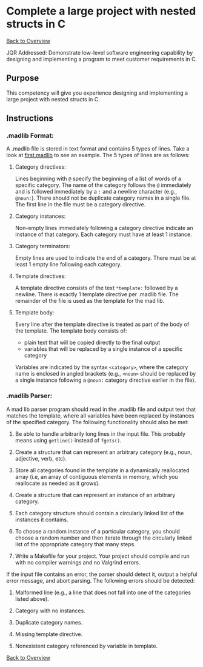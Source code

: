 # Complete a large project with nested structs in C

[Back to Overview](../README.md)

JQR Addressed: Demonstrate low-level software engineering capability by designing and implementing a program to meet customer requirements in C.

## Purpose

This competency will give you experience designing and implementing a large
project with nested structs in C.

## Instructions

### .madlib Format:

A .madlib file is stored in text format and contains 5 types of lines. Take a look at [first.madlib](./first.madlib) to see an example. The 5 types of lines are as follows:

1. Category directives:

   Lines beginning with `@` specify the beginning of a list of words
   of a specific category. The name of the category follows the `@`
   immediately and is followed immediately by a `:` and a newline
   character (e.g., `@noun:`). There should not be duplicate category names in a single
   file. The first line in the file must be a category directive.

2. Category instances:

   Non-empty lines immediately following a category directive indicate
   an instance of that category. Each category must have at least 1
   instance.

3. Category terminators:

   Empty lines are used to indicate the end of a category. There must
   be at least 1 empty line following each category.

4. Template directives:

   A template directive consists of the text `*template:` followed
   by a newline. There is exactly 1 template directive per .madlib
   file. The remainder of the file is used as the template for the
   mad lib.

5. Template body:

   Every line after the template directive is treated as part of the
   body of the template. The template body consists of:
   
   - plain text that will be copied directly to the final output
   - variables that will be replaced by a single instance of a specific category
   
   Variables are indicated by the syntax `<category>`, where the
   category name is enclosed in angled brackets (e.g., `<noun>`
   should be replaced by a single instance following a `@noun:`
   category directive earlier in the file).


### .madlib Parser:

A mad lib parser program should read in the .madlib file and output
text that matches the template, where all variables have been
replaced by instances of the specified category. The following functionality should also be met:

1. Be able to handle arbitrarily long lines in the input file. This probably
   means using `getline()` instead of `fgets()`.

2. Create a structure that can represent an arbitrary category (e.g., noun,
   adjective, verb, etc).

3. Store all categories found in the template in a dynamically reallocated
   array (i.e, an array of contiguous elements in memory, which you reallocate
   as needed as it grows).

4. Create a structure that can represent an instance of an arbitrary
   category.

5. Each category structure should contain a circularly linked list of the
   instances it contains.

6. To choose a random instance of a particular category, you should choose
   a random number and then iterate through the circularly linked list of the
   appropriate category that many steps.

7. Write a Makefile for your project. Your project should compile and run
   with no compiler warnings and no Valgrind errors.

If the input file contains an error, the parser should detect it,
output a helpful error message, and abort parsing. The following
errors should be detected:

1. Malformed line (e.g., a line that does not fall into one of the
   categories listed above).

2. Category with no instances.

3. Duplicate category names.

4. Missing template directive.

5. Nonexistent category referenced by variable in template.

[Back to Overview](../README.md)